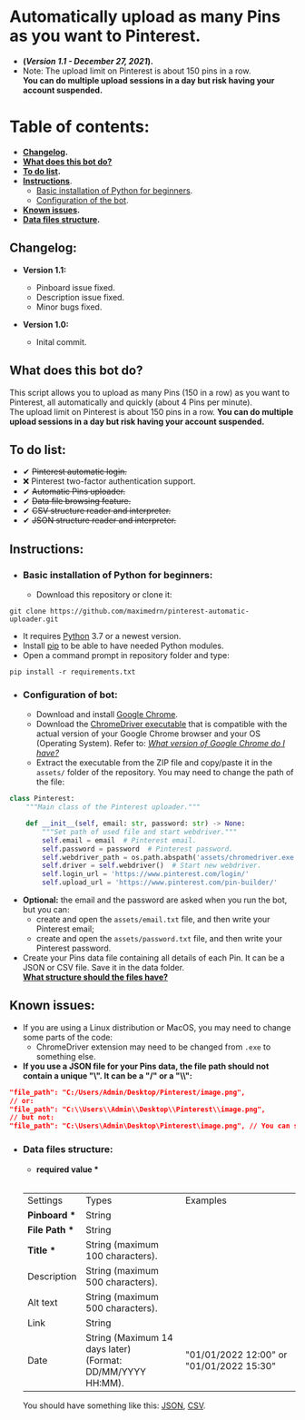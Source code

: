 # Automatically upload as many Pins as you want to Pinterest.

* **(_Version 1.1 - December 27, 2021_).**
* Note: The upload limit on Pinterest is about 150 pins in a row.  
  **You can do multiple upload sessions in a day but risk having your account suspended.**

# Table of contents:

* **[Changelog](https://github.com/maximedrn/pinterest-automatic-uploader#changelog).**
* **[What does this bot do?](https://github.com/maximedrn/pinterest-automatic-uploader#what-does-this-bot-do)**
* **[To do list](https://github.com/maximedrn/pinterest-automatic-uploader#to-do-list).**
* **[Instructions](https://github.com/maximedrn/pinterest-automatic-uploader#instructions)**.
  * [Basic installation of Python for beginners](https://github.com/maximedrn/pinterest-automatic-uploader#basic-installation-of-python-for-beginners).
  * [Configuration of the bot](https://github.com/maximedrn/pinterest-automatic-uploader#configuration-of-the-bot).
* **[Known issues](https://github.com/maximedrn/pinterest-automatic-uploader#known-issues).**
* **[Data files structure](https://github.com/maximedrn/pinterest-automatic-uploader#data-files-structure).**

## Changelog:

* **Version 1.1:**
  * Pinboard issue fixed.
  * Description issue fixed.
  * Minor bugs fixed. 

* **Version 1.0:** 
  * Inital commit.

## What does this bot do?

This script allows you to upload as many Pins (150 in a row) as you want to Pinterest, all automatically and quickly (about 4 Pins per minute).  
The upload limit on Pinterest is about 150 pins in a row. **You can do multiple upload sessions in a day but risk having your account suspended.**

## To do list:

* ✔ <strike>Pinterest automatic login.</strike>
* ❌ Pinterest two-factor authentication support.
* ✔ <strike>Automatic Pins uploader.</strike>
* ✔ <strike>Data file browsing feature.</strike>
* ✔ <strike>CSV structure reader and interpreter.</strike>
* ✔ <strike>JSON structure reader and interpreter.</strike>

## Instructions:

* ### Basic installation of Python for beginners:

  * Download this repository or clone it:
```
git clone https://github.com/maximedrn/pinterest-automatic-uploader.git
```
  * It requires [Python](https://www.python.org/) 3.7 or a newest version.
  * Install [pip](https://pip.pypa.io/en/stable/installation/) to be able to have needed Python modules.
  * Open a command prompt in repository folder and type:
```
pip install -r requirements.txt
```

* ### Configuration of bot:

  * Download and install [Google Chrome](https://www.google.com/intl/en_en/chrome/).
  * Download the [ChromeDriver executable](https://chromedriver.chromium.org/downloads) that is compatible with the actual version of your Google Chrome browser and your OS (Operating System). Refer to: _[What version of Google Chrome do I have?](https://www.whatismybrowser.com/detect/what-version-of-chrome-do-i-have)_
  * Extract the executable from the ZIP file and copy/paste it in the `assets/` folder of the repository. You may need to change the path of the file:
```python
class Pinterest:
    """Main class of the Pinterest uploader."""

    def __init__(self, email: str, password: str) -> None:
        """Set path of used file and start webdriver."""
        self.email = email  # Pinterest email.
        self.password = password  # Pinterest password.
        self.webdriver_path = os.path.abspath('assets/chromedriver.exe')  # Edit this line with your path.
        self.driver = self.webdriver()  # Start new webdriver.
        self.login_url = 'https://www.pinterest.com/login/'
        self.upload_url = 'https://www.pinterest.com/pin-builder/'
```
  * **Optional:** the email and the password are asked when you run the bot, but you can:
    * create and open the `assets/email.txt` file, and then write your Pinterest email;
    * create and open the `assets/password.txt` file, and then write your Pinterest password.
  * Create your Pins data file containing all details of each Pin. It can be a JSON or CSV file. Save it in the data folder.  
    **[What structure should the files have?](https://github.com/maximedrn/pinterest-automatic-uploader#data-files-structure)**
    
## Known issues:

* If you are using a Linux distribution or MacOS, you may need to change some parts of the code:  
  * ChromeDriver extension may need to be changed from `.exe` to something else.
* **If you use a JSON file for your Pins data, the file path should not contain a unique "\\". It can be a "/" or a "\\\\":**
```json
"file_path": "C:/Users/Admin/Desktop/Pinterest/image.png",
// or:
"file_path": "C:\\Users\\Admin\\Desktop\\Pinterest\\image.png",
// but not:
"file_path": "C:\Users\Admin\Desktop\Pinterest\image.png", // You can see that "\" is highlighted in red.
```

* ### Data files structure:

   * <strong>required value *</strong>
          
   <br>
   <table>
      <tbody>
         <tr>
            <td>Settings</td>
            <td>Types</td>
            <td>Examples</td>
         </tr>
         <tr>
            <td><strong>Pinboard *</strong></td>
            <td>String</td>
         </tr>
         <tr>
            <td><strong>File Path *</strong></td>
            <td>String</td>
         </tr>
         <tr>
            <td><strong>Title *</strong></td>
            <td>String (maximum 100 characters).</td>
         </tr>
         <tr>
            <td>Description</td>
            <td>String (maximum 500 characters).</td>
         </tr>
         <tr>
            <td>Alt text</td>
            <td>String (maximum 500 characters).</td>
         </tr>
         <tr>
            <td>Link</td>
            <td>String</td>
         </tr>
         <tr>
            <td>Date</td>
            <td>String (Maximum 14 days later)
              <br>(Format: DD/MM/YYYY HH:MM).</td>
            <td>"01/01/2022 12:00" or "01/01/2022 15:30"</td>
         </tr>
      </tbody>
   </table>

   You should have something like this:  [JSON](https://github.com/maximedrn/pinterest-automatic-uploader/blob/master/data/json_structure.json), [CSV](https://github.com/maximedrn/pinterest-automatic-uploader/blob/master/data/csv_structure.csv).
